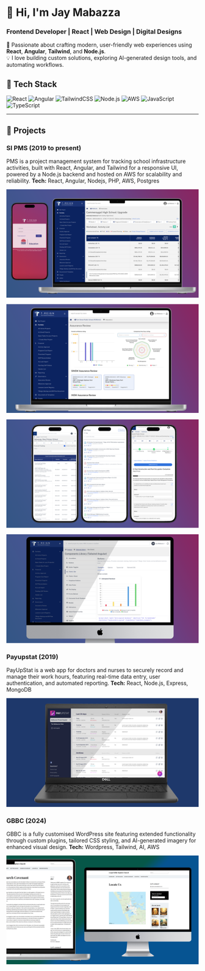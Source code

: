 # 👋 Hi, I'm Jay Mabazza  
### Frontend Developer | React | Web Design | Digital Designs

🚀 Passionate about crafting modern, user-friendly web experiences using **React**, **Angular**, **Tailwind**, and **Node.js**.  
💡 I love building custom solutions, exploring AI-generated design tools, and automating workflows.

## 🧩 Tech Stack
![React](https://img.shields.io/badge/React-20232A?style=for-the-badge&logo=react&logoColor=61DAFB)
![Angular](https://img.shields.io/badge/Angular-DD0031?style=for-the-badge&logo=angular&logoColor=white)
![TailwindCSS](https://img.shields.io/badge/TailwindCSS-38B2AC?style=for-the-badge&logo=tailwind-css&logoColor=white)
![Node.js](https://img.shields.io/badge/Node.js-43853D?style=for-the-badge&logo=node.js&logoColor=white)
![AWS](https://img.shields.io/badge/AWS-232F3E?style=for-the-badge&logo=amazonaws&logoColor=FF9900)
![JavaScript](https://img.shields.io/badge/JavaScript-F7DF1E?style=for-the-badge&logo=javascript&logoColor=black)
![TypeScript](https://img.shields.io/badge/TypeScript-007ACC?style=for-the-badge&logo=typescript&logoColor=white)

---
## 🧠 Projects

### SI PMS (2019 to present)
PMS is a project management system for tracking school infrastructure activities, built with React, Angular, and Tailwind for a responsive UI, powered by a Node.js backend and hosted on AWS for scalability and reliability.
**Tech:** React, Angular, Nodejs, PHP, AWS, Postgres 

![Alt Text](https://github.com/jaymabazza/mywork/blob/main/screens/PMS-MAIN-01.png?raw=true)

![Alt Text](https://github.com/jaymabazza/mywork/blob/main/screens/PMS-MAIN-02.png?raw=true)

![Alt Text](https://github.com/jaymabazza/mywork/blob/main/screens/PMS-MAIN-03.png?raw=true)

![Alt Text](https://github.com/jaymabazza/mywork/blob/main/screens/PMS-MAIN-04.png?raw=true)



### Payupstat (2019)
PayUpStat is a web app for doctors and nurses to securely record and manage their work hours, featuring real-time data entry, user authentication, and automated reporting.
**Tech:** React, Node.js, Express, MongoDB 

![Alt Text](https://github.com/jaymabazza/mywork/blob/main/screens/PS-MAIN-01.png?raw=true)



### GBBC (2024)
GBBC is a fully customised WordPress site featuring extended functionality through custom plugins, tailored CSS styling, and AI-generated imagery for enhanced visual design.
**Tech:** Wordpress, Tailwind, AI, AWS 

![Alt Text](https://github.com/jaymabazza/mywork/blob/main/screens/GBBC-MAIN-02.png?raw=true)



